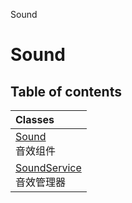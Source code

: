 Sound

# Sound <Badge type="tip" text="Groups" /> <Score text="Sound" />

## Table of contents
| Classes |
| :-----|
| [Sound](../classes/mw.Sound.md) <br> 音效组件 |
| [SoundService](../classes/mw.SoundService.md) <br> 音效管理器 |

